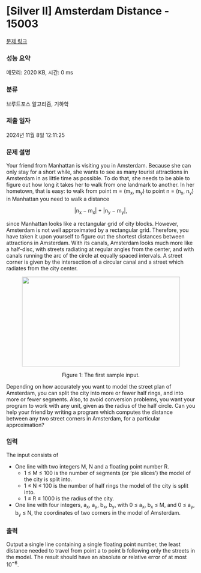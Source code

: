 # [Silver II] Amsterdam Distance - 15003 

[문제 링크](https://www.acmicpc.net/problem/15003) 

### 성능 요약

메모리: 2020 KB, 시간: 0 ms

### 분류

브루트포스 알고리즘, 기하학

### 제출 일자

2024년 11월 8일 12:11:25

### 문제 설명

<p>Your friend from Manhattan is visiting you in Amsterdam. Because she can only stay for a short while, she wants to see as many tourist attractions in Amsterdam in as little time as possible. To do that, she needs to be able to figure out how long it takes her to walk from one landmark to another. In her hometown, that is easy: to walk from point m = (m<sub>x</sub>, m<sub>y</sub>) to point n = (n<sub>x</sub>, n<sub>y</sub>) in Manhattan you need to walk a distance</p>

<p style="text-align: center;">|n<sub>x</sub> − m<sub>x</sub>| + |n<sub>y</sub> − m<sub>y</sub>|,</p>

<p>since Manhattan looks like a rectangular grid of city blocks. However, Amsterdam is not well approximated by a rectangular grid. Therefore, you have taken it upon yourself to figure out the shortest distances between attractions in Amsterdam. With its canals, Amsterdam looks much more like a half-disc, with streets radiating at regular angles from the center, and with canals running the arc of the circle at equally spaced intervals. A street corner is given by the intersection of a circular canal and a street which radiates from the city center.</p>

<p style="text-align: center;"><img alt="" src="" style="height:239px; width:421px"></p>

<p style="text-align: center;">Figure 1: The first sample input.</p>

<p>Depending on how accurately you want to model the street plan of Amsterdam, you can split the city into more or fewer half rings, and into more or fewer segments. Also, to avoid conversion problems, you want your program to work with any unit, given as the radius of the half circle. Can you help your friend by writing a program which computes the distance between any two street corners in Amsterdam, for a particular approximation?</p>

### 입력 

 <p>The input consists of</p>

<ul>
	<li>One line with two integers M, N and a floating point number R.
	<ul>
		<li>1 ≤ M ≤ 100 is the number of segments (or ‘pie slices’) the model of the city is split into.</li>
		<li>1 ≤ N ≤ 100 is the number of half rings the model of the city is split into.</li>
		<li>1 ≤ R ≤ 1000 is the radius of the city.</li>
	</ul>
	</li>
	<li>One line with four integers, a<sub>x</sub>, a<sub>y</sub>, b<sub>x</sub>, b<sub>y</sub>, with 0 ≤ a<sub>x</sub>, b<sub>x</sub> ≤ M, and 0 ≤ a<sub>y</sub>, b<sub>y</sub> ≤ N, the coordinates of two corners in the model of Amsterdam.</li>
</ul>

### 출력 

 <p>Output a single line containing a single floating point number, the least distance needed to travel from point a to point b following only the streets in the model. The result should have an absolute or relative error of at most 10<sup>−6</sup>.</p>

